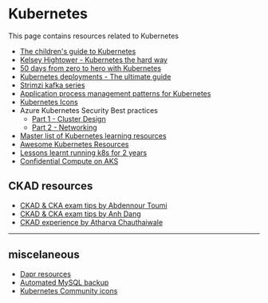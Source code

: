 # Kubernetes

This page contains resources related to Kubernetes

- [The children's guide to Kubernetes](https://cdn.chrisshort.net/The-Illustrated-Childrens-Guide-to-Kubernetes.pdf)
- [Kelsey Hightower - Kubernetes the hard way](https://github.com/kelseyhightower/kubernetes-the-hard-way)
- [50 days from zero to hero with Kubernetes](https://azure.microsoft.com/mediahandler/files/resourcefiles/kubernetes-learning-path/Kubernetes%20Learning%20Path%20version%201.0.pdf?utm_campaign=ossonazure)
- [Kubernetes deployments - The ultimate guide](https://semaphoreci.com/blog/kubernetes-deployment)
- [Strimzi kafka series](https://strimzi.io/2019/04/17/accessing-kafka-part-1.html)
- [Application process management patterns for Kubernetes](https://www.magalix.com/blog/kubernetes-patterns-application-process-management-1)
- [Kubernetes Icons](https://docs.google.com/presentation/d/15h_MHjR2fzXIiGZniUdHok_FP07u1L8MAX5cN1r0j4U/edit#slide=id.g3375c55830_0_0)
- Azure Kubernetes Security Best practices
  - [Part 1 - Cluster Design](https://www.stackrox.com/post/2020/01/azure-kubernetes-aks-security-best-practices-part-1-of-4/)
  - [Part 2 - Networking](https://www.stackrox.com/post/2020/02/azure-kubernetes-aks-security-best-practices-part-2-of-4)
- [Master list of Kubernetes learning resources](https://logz.io/blog/resources-learn-kubernetes/)
- [Awesome Kubernetes Resources](https://github.com/ramitsurana/awesome-kubernetes#Docker)
- [Lessons learnt running k8s for 2 years](https://coderanger.net/lessons-learned/)
- [Confidential Compute on AKS](aka.ms/accsamples)

## CKAD resources

- [CKAD & CKA exam tips by Abdennour Toumi](https://medium.com/faun/my-story-towards-cka-ckad-and-some-tips-daf495e711a9)
- [CKAD & CKA exam tips by Anh Dang](https://medium.com/chotot/tips-tricks-to-pass-certified-kubernetes-application-developer-ckad-exam-67c9e1b32e6e)
- [CKAD experience by Atharva Chauthaiwale](https://www.linkedin.com/pulse/my-ckad-exam-experience-atharva-chauthaiwale/)

---

## miscelaneous

- [Dapr resources](https://www.theurlist.com/dotnet-dapr)
- [Automated MySQL backup](https://github.com/benjamin-maynard/kubernetes-cloud-mysql-backup)
- [Kubernetes Community icons](https://github.com/kubernetes/community/tree/master/icons)
